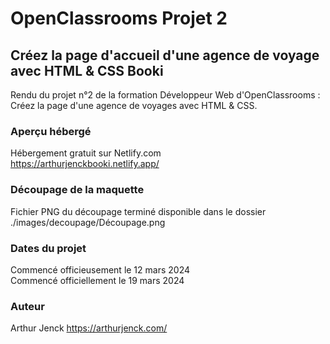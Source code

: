 # OpenClassrooms Projet 2
## Créez la page d'accueil d'une agence de voyage avec HTML & CSS Booki

Rendu du projet n°2 de la formation Développeur Web d'OpenClassrooms : Créez la page d'une agence de voyages avec HTML &amp; CSS.

### Aperçu hébergé

Hébergement gratuit sur Netlify.com  
https://arthurjenckbooki.netlify.app/

### Découpage de la maquette

Fichier PNG du découpage terminé disponible dans le dossier ./images/decoupage/Découpage.png

### Dates du projet

Commencé officieusement le 12 mars 2024  
Commencé officiellement le 19 mars 2024

### Auteur

Arthur Jenck
https://arthurjenck.com/

